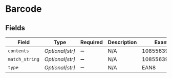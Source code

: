 # Barcode


## Fields

| Field              | Type               | Required           | Description        | Example            |
| ------------------ | ------------------ | ------------------ | ------------------ | ------------------ |
| `contents`         | *Optional[str]*    | :heavy_minus_sign: | N/A                | 10855639004823     |
| `match_string`     | *Optional[str]*    | :heavy_minus_sign: | N/A                | 10855639004823     |
| `type`             | *Optional[str]*    | :heavy_minus_sign: | N/A                | EAN8               |